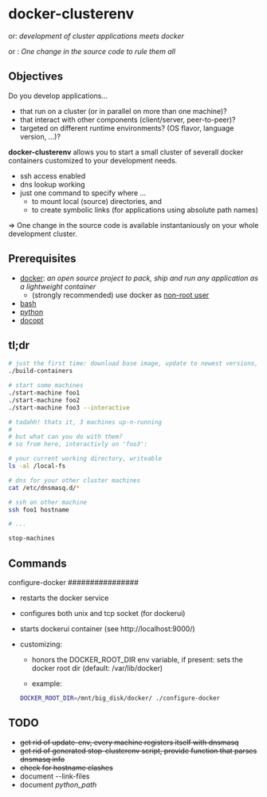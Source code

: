 docker-clusterenv
=================

or: *development of cluster applications meets docker*

or : *One change in the source code to rule them all*

Objectives
----------

Do you develop applications...

* that run on a cluster (or in parallel on more than one machine)?
* that interact with other components (client/server, peer-to-peer)?
* targeted on different runtime environments? (OS flavor, language version, ...)?


**docker-clusterenv** allows you to start a small cluster of severall docker containers
customized to your development needs.

* ssh access enabled
* dns lookup working
* just one command to specify where ...
    * to mount local (source) directories, and
    * to create symbolic links (for applications using absolute path names)

⇒  One change in the source code is available instantaniously on your whole development cluster.


Prerequisites
-------------

* [docker](https://www.docker.io/): *an open source project to pack, ship and run any application as a lightweight container*
    * (strongly recommended) use docker as [non-root user](http://docs.docker.io/en/latest/use/basics/#why-sudo)
* [bash](http://www.gnu.org/software/bash/)
* [python](http://www.python.org/)
* [docopt](http://docopt.org/)

tl;dr
-----

```bash
# just the first time: download base image, update to newest versions, create docker image
./build-containers

# start some machines
./start-machine foo1
./start-machine foo2
./start-machine foo3 --interactive

# tadahh! thats it, 3 machines up-n-running
#
# but what can you do with them?
# so from here, interactivly on 'foo3':

# your current working directory, writeable
ls -al /local-fs

# dns for your other cluster machines
cat /etc/dnsmasq.d/*

# ssh on other machine
ssh foo1 hostname

# ...

stop-machines
```

Commands
--------

configure-docker
################

- restarts the docker service

- configures both unix and tcp socket (for dockerui)

- starts dockerui container (see http://localhost:9000/)

- customizing:

    - honors the DOCKER_ROOT_DIR env variable, if present: sets the docker root dir (default: /var/lib/docker)

    - example:

    ```bash
    DOCKER_ROOT_DIR=/mnt/big_disk/docker/ ./configure-docker
    ```

TODO
----

* ~~get rid of update-env, every machine registers itself with dnsmasq~~
* ~~get rid of generated stop-clusterenv script, provide function that parses dnsmasq info~~
* ~~check for hostname clashes~~
* document --link-files
* document _python_path_

